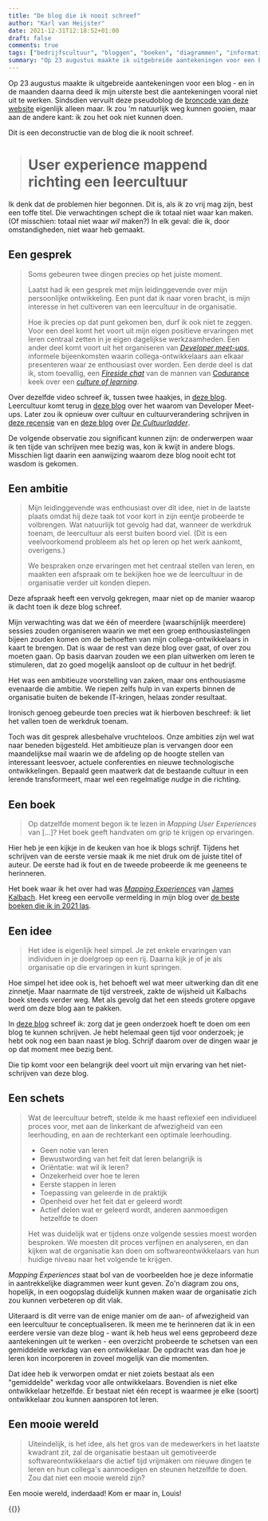 ```yaml
---
title: "De blog die ik nooit schreef"
author: "Karl van Heijster"
date: 2021-12-31T12:18:52+01:00
draft: false
comments: true
tags: ["bedrijfscultuur", "bloggen", "boeken", "diagrammen", "informatieanalyse", "leercultuur", "motivatie", "procesverbetering"]
summary: "Op 23 augustus maakte ik uitgebreide aantekeningen voor een blog - en in de maanden daarna deed ik mijn uiterste best die aantekeningen vooral niet uit te werken. Sindsdien vervuilt deze pseudoblog de broncode van deze website eigenlijk alleen maar. Ik zou 'm natuurlijk weg kunnen gooien, maar aan de andere kant: ik zou het ook niet kunnen doen. Dit is een deconstructie van de blog die ik nooit schreef."
---
```


Op 23 augustus maakte ik uitgebreide aantekeningen voor een blog - en in de maanden daarna deed ik mijn uiterste best die aantekeningen vooral niet uit te werken. Sindsdien vervuilt deze pseudoblog de [broncode van deze website](https://github.com/dotkarl/my-software-development-blog) eigenlijk alleen maar. Ik zou 'm natuurlijk weg kunnen gooien, maar aan de andere kant: ik zou het ook niet kunnen doen.


Dit is een deconstructie van de blog die ik nooit schreef.


> # User experience mappend richting een leercultuur


Ik denk dat de problemen hier begonnen. Dit is, als ik zo vrij mag zijn, best een toffe titel. Die verwachtingen schept die ik totaal niet waar kan maken. (Of misschien: totaal niet waar *wil* maken?) In elk geval: die ik, door omstandigheden, niet waar heb gemaakt.


## Een gesprek


> Soms gebeuren twee dingen precies op het juiste moment.
>
>
> Laatst had ik een gesprek met mijn leidinggevende over mijn persoonlijke ontwikkeling. Een punt dat ik naar voren bracht, is mijn interesse in het cultiveren van een leercultuur in de organisatie. 
>
>
> Hoe ik precies op dat punt gekomen ben, durf ik ook niet te zeggen. Voor een deel komt het voort uit mijn eigen positieve ervaringen met leren centraal zetten in je eigen dagelijkse werkzaamheden. Een ander deel komt voort uit het organiseren van [*Developer meet-ups*](/tags/developer-meet-up/), informele bijeenkomsten waarin collega-ontwikkelaars aan elkaar presenteren waar ze enthousiast over worden. Een derde deel is dat ik, stom toevallig, een [*Fireside chat*](https://www.youtube.com/watch?v=5WjisyIXmG4&list=PLGS1QE37I5lTjbbOVm8QrS-85WAdeBehx) van de mannen van [Codurance](https://www.codurance.com/) keek over een [*culture of learning*](https://youtu.be/PKpCWtXccu8).


Over dezelfde video schreef ik, tussen twee haakjes, in [deze blog](/blog/21/09/wie-is-verantwoordelijk-voor-jouw-ontwikkeling/). Leercultuur komt terug in [deze blog](/blog/21/10/waarom-we-developer-meet-ups-organiseren/) over het waarom van Developer Meet-ups. Later zou ik opnieuw over cultuur en cultuurverandering schrijven in [deze recensie](/blog/21/11/klimmen-op-de-cultuurladder/) van en [deze blog](/blog/21/12/hoe-nooglers-testen-de-norm-maakten/) over [*De Cultuurladder*](https://www.atlascontact.nl/boek/de-cultuurladder/).


De volgende observatie zou significant kunnen zijn: de onderwerpen waar ik ten tijde van schrijven mee bezig was, kon ik kwijt in andere blogs. Misschien ligt daarin een aanwijzing waarom deze blog nooit echt tot wasdom is gekomen.


## Een ambitie


> Mijn leidinggevende was enthousiast over dit idee, niet in de laatste plaats omdat hij deze taak tot voor kort in zijn eentje probeerde te volbrengen. Wat natuurlijk tot gevolg had dat, wanneer de werkdruk toenam, de leercultuur als eerst buiten boord viel. (Dit is een veelvoorkomend probleem als het op leren op het werk aankomt, overigens.)
>
>
> We bespraken onze ervaringen met het centraal stellen van leren, en maakten een afspraak om te bekijken hoe we de leercultuur in de organisatie verder uit konden diepen.


Deze afspraak heeft een vervolg gekregen, maar niet op de manier waarop ik dacht toen ik deze blog schreef. 


Mijn verwachting was dat we één of meerdere (waarschijnlijk meerdere) sessies zouden organiseren waarin we met een groep enthousiastelingen bijeen zouden komen om de behoeften van mijn collega-ontwikkelaars in kaart te brengen. Dat is waar de rest van deze blog over gaat, of over zou moeten gaan. Op basis daarvan zouden we een plan uitwerken om leren te stimuleren, dat zo goed mogelijk aansloot op de cultuur in het bedrijf.


Het was een ambitieuze voorstelling van zaken, maar ons enthousiasme evenaarde die ambitie. We riepen zelfs hulp in van experts binnen de organisatie buiten de bekende IT-kringen, helaas zonder resultaat. 


Ironisch genoeg gebeurde toen precies wat ik hierboven beschreef: ik liet het vallen toen de werkdruk toenam.


Toch was dit gesprek allesbehalve vruchteloos. Onze ambities zijn wel wat naar beneden bijgesteld. Het ambitieuze plan is vervangen door een maandelijkse mail waarin we de afdeling op de hoogte stellen van interessant leesvoer, actuele conferenties en nieuwe technologische ontwikkelingen. Bepaald geen maatwerk dat de bestaande cultuur in een lerende transformeert, maar wel een regelmatige *nudge* in die richting. 


## Een boek


> Op datzelfde moment begon ik te lezen in *Mapping User Experiences* van [...]? Het boek geeft handvaten om grip te krijgen op ervaringen. 


Hier heb je een kijkje in de keuken van hoe ik blogs schrijf. Tijdens het schrijven van de eerste versie maak ik me niet druk om de juiste titel of auteur. De eerste had ik fout en de tweede probeerde ik me geeneens te herinneren. 


Het boek waar ik het over had was [*Mapping Experiences*](https://www.oreilly.com/library/view/mapping-experiences-2nd/9781492076629/) van [James Kalbach](https://experiencinginformation.com/). Het kreeg een eervolle vermelding in mijn blog over [de beste boeken die ik in 2021 las](/blog/21/12/de-beste-boeken-over-software-ontwikkeling-die-ik-in-2021-las/).


## Een idee


> Het idee is eigenlijk heel simpel. Je zet enkele ervaringen van individuen in je doelgroep op een rij. Daarna kijk je of je als organisatie op die ervaringen in kunt springen.


Hoe simpel het idee ook is, het behoeft wel wat meer uitwerking dan dit ene zinnetje. Maar naarmate de tijd verstreek, zakte de wijsheid uit Kalbachs boek steeds verder weg. Met als gevolg dat het een steeds grotere opgave werd om deze blog aan te pakken.


In [deze blog](/blog/21/12/drie-tips-voor-beginnende-bloggers/) schreef ik: zorg dat je geen onderzoek hoeft te doen om een blog te kunnen schrijven. Je hebt helemaal geen tijd voor onderzoek; je hebt ook nog een baan naast je blog. Schrijf daarom over de dingen waar je op dat moment mee bezig bent.


Die tip komt voor een belangrijk deel voort uit mijn ervaring van het niet-schrijven van deze blog. 


## Een schets


> Wat de leercultuur betreft, stelde ik me haast reflexief een individueel proces voor, met aan de linkerkant de afwezigheid van een leerhouding, en aan de rechterkant een optimale leerhouding.
>
>
>- Geen notie van leren
>- Bewustwording van het feit dat leren belangrijk is
>- Oriëntatie: wat wil ik leren?
>- Onzekerheid over hoe te leren
>- Eerste stappen in leren
>- Toepassing van geleerde in de praktijk
>- Openheid over het feit dat er geleerd wordt
>- Actief delen wat er geleerd wordt, anderen aanmoedigen hetzelfde te doen
>
>
> Het was duidelijk wat er tijdens onze volgende sessies moest worden besproken. We moesten dit proces verfijnen en analyseren, en dan kijken wat de organisatie kan doen om softwareontwikkelaars van hun huidige niveau naar het volgende te krijgen.


*Mapping Experiences* staat bol van de voorbeelden hoe je deze informatie in aantrekkelijke diagrammen weer kunt geven. Zo'n diagram zou ons, hopelijk, in een oogopslag duidelijk kunnen maken waar de organisatie zich zou kunnen verbeteren op dit vlak.


Uiteraard is dit verre van de enige manier om de aan- of afwezigheid van een leercultuur te conceptualiseren. Ik meen me te herinneren dat ik in een eerdere versie van deze blog - want ik heb heus wel eens geprobeerd deze aantekeningen uit te werken - een overzicht probeerde te schetsen van een gemiddelde werkdag van een ontwikkelaar. De opdracht was dan hoe je leren kon incorporeren in zoveel mogelijk van die momenten. 


Dat idee heb ik verworpen omdat er niet zoiets bestaat als een "gemiddelde" werkdag voor alle ontwikkelaars. Bovendien is niet elke ontwikkelaar hetzelfde. Er bestaat niet één recept is waarmee je elke (soort) ontwikkelaar zou kunnen aansporen tot leren.


## Een mooie wereld


> Uiteindelijk, is het idee, als het gros van de medewerkers in het laatste kwadrant zit, zal de organisatie bestaan uit gemotiveerde softwareontwikkelaars die actief tijd vrijmaken om nieuwe dingen te leren en hun collega's aanmoedigen en steunen hetzelfde te doen. Zou dat niet een mooie wereld zijn?


Een mooie wereld, inderdaad! Kom er maar in, Louis!


{{<youtube id="CWzrABouyeE" title="Louis Armstrong - What a wonderful world (1967)" >}}
